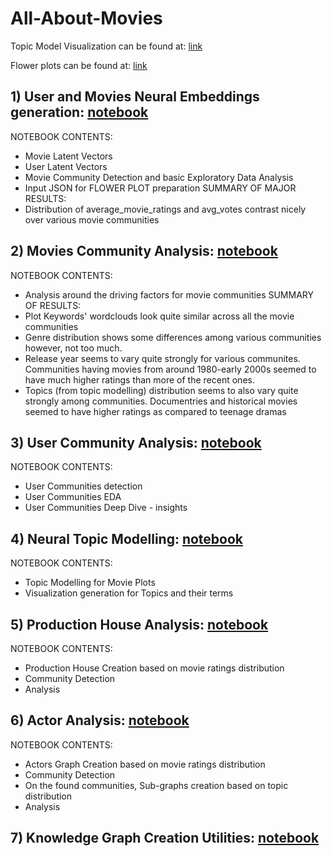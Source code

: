 # All-About-Movies

Topic Model Visualization can be found at: <a href="https://topic-model-viz.herokuapp.com/#topic=0&lambda=1&term=">link<a>
  
Flower plots can be found at: <a href="https://github.com/prabhnoor0212/All-About-Movies/tree/main/experiemnts/flower_visualization">link</a>  
  
 

## 1) User and Movies Neural Embeddings generation: <a href="https://github.com/prabhnoor0212/All-About-Movies/blob/main/experiemnts/USER_MOVIE_EMBED_MISCELLANEOUS.ipynb">notebook</a>

NOTEBOOK CONTENTS:
  - Movie Latent Vectors
  - User Latent Vectors
  - Movie Community Detection and basic Exploratory Data Analysis
  - Input JSON for FLOWER PLOT preparation
SUMMARY OF MAJOR RESULTS:
  - Distribution of average_movie_ratings and avg_votes contrast nicely over various movie communities
  
## 2) Movies Community Analysis: <a href="https://github.com/prabhnoor0212/All-About-Movies/blob/main/experiemnts/Movie_Community_Analysis.ipynb">notebook</a>

NOTEBOOK CONTENTS:
  - Analysis around the driving factors for movie communities
SUMMARY OF RESULTS:
  - Plot Keywords' wordclouds look quite similar across all the movie communities
  - Genre distribution shows some differences among various communities however, not too much.
  - Release year seems to vary quite strongly for various communites. Communities having movies from around 1980-early 2000s seemed to have much higher ratings than more of the        recent ones.
  - Topics (from topic modelling) distribution seems to also vary quite strongly among communities. Documentries and historical movies seemed to have higher ratings as compared to    teenage dramas
  
## 3) User Community Analysis: <a href= "https://github.com/prabhnoor0212/All-About-Movies/blob/main/experiemnts/UserCommunities.ipynb">notebook</a>

NOTEBOOK CONTENTS:
  - User Communities detection
  - User Communities EDA
  - User Communities Deep Dive - insights
  
## 4) Neural Topic Modelling: <a href= "https://github.com/prabhnoor0212/All-About-Movies/blob/main/experiemnts/NeuralTopicModelling.ipynb">notebook</a>

NOTEBOOK CONTENTS:
  - Topic Modelling for Movie Plots
  - Visualization generation for Topics and their terms
  
## 5) Production House Analysis: <a href= "https://github.com/prabhnoor0212/All-About-Movies/blob/main/experiemnts/ProductionHouse.ipynb">notebook</a>

NOTEBOOK CONTENTS:
  - Production House Creation based on movie ratings distribution
  - Community Detection
  - Analysis
  
## 6) Actor Analysis: <a href="https://github.com/prabhnoor0212/All-About-Movies/blob/main/experiemnts/ActorsAnalysis.ipynb">notebook</a>

NOTEBOOK CONTENTS:
  - Actors Graph Creation based on movie ratings distribution
  - Community Detection
  - On the found communities, Sub-graphs creation based on topic distribution
  - Analysis

## 7) Knowledge Graph Creation Utilities: <a href = "https://github.com/prabhnoor0212/All-About-Movies/blob/main/experiemnts/GraphUtils.ipynb"> notebook </a>

